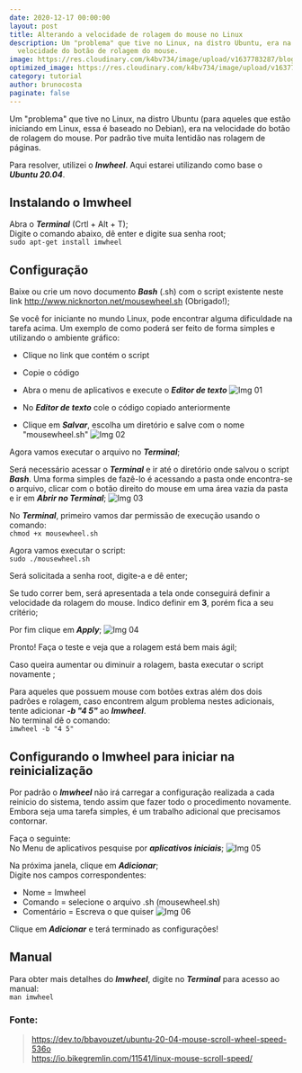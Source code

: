 ```yaml
---
date: 2020-12-17 00:00:00
layout: post
title: Alterando a velocidade de rolagem do mouse no Linux
description: Um "problema" que tive no Linux, na distro Ubuntu, era na
  velocidade do botão de rolagem do mouse.
image: https://res.cloudinary.com/k4bv734/image/upload/v1637783287/blog/linux-mouse_rh1ghm.jpg
optimized_image: https://res.cloudinary.com/k4bv734/image/upload/v1637783287/blog/linux-mouse_optimized_hwgsmo.jpg
category: tutorial
author: brunocosta
paginate: false
---
```

Um "problema" que tive no Linux, na distro Ubuntu (para aqueles que estão iniciando em Linux, essa é baseado no Debian), era na velocidade do botão de rolagem do mouse. Por padrão tive muita lentidão nas rolagem de páginas.


Para resolver, utilizei o ***Inwheel***. Aqui estarei utilizando como base o ***Ubuntu 20.04***.



## Instalando o Imwheel


Abra o ***Terminal*** (Crtl + Alt + T);  
Digite o comando abaixo, dê enter e digite sua senha root;  
`sudo apt-get install imwheel`
		
## Configuração


Baixe ou crie um novo documento ***Bash*** (.sh) com o script existente neste link <http://www.nicknorton.net/mousewheel.sh> (Obrigado!);


Se você for iniciante no mundo Linux, pode encontrar alguma dificuldade na tarefa acima. Um exemplo de como poderá ser feito de forma simples e utilizando o ambiente gráfico:


* Clique no link que contém o script
* Copie o código
* Abra o menu de aplicativos e execute o ***Editor de texto***
![Img 01](https://res.cloudinary.com/k4bv734/image/upload/v1637846612/blog_content/linux-mouse-content_1_qqols8.png)


* No ***Editor de texto*** cole o código copiado anteriormente
* Clique em ***Salvar***, escolha um diretório e salve com o nome "mousewheel.sh"
![Img 02](https://res.cloudinary.com/k4bv734/image/upload/v1637846612/blog_content/linux-mouse-content_2_ie5r15.png)

Agora vamos executar o arquivo no ***Terminal***;

Será necessário acessar o ***Terminal*** e ir até o diretório onde salvou o script ***Bash***. Uma forma simples de fazê-lo é acessando a pasta onde encontra-se o arquivo, clicar com o botão direito do mouse em uma área vazia da pasta e ir em ***Abrir no Terminal***;
![Img 03](https://res.cloudinary.com/k4bv734/image/upload/v1637846612/blog_content/linux-mouse-content_3_ele2vn.png)

No ***Terminal***, primeiro vamos dar permissão de execução usando o comando:  
`chmod +x mousewheel.sh`

Agora vamos executar o script:  
`sudo ./mousewheel.sh`

Será solicitada a senha root, digite-a e dê enter;

Se tudo correr bem, será apresentada a tela onde conseguirá definir a velocidade da rolagem do mouse. Indico definir em **3**, porém fica a seu critério; 

Por fim clique em ***Apply***;
![Img 04](https://res.cloudinary.com/k4bv734/image/upload/v1637846612/blog_content/linux-mouse-content_4_jjidxt.png)

Pronto! Faça o teste e veja que a rolagem está bem mais ágil;

Caso queira aumentar ou diminuir a rolagem, basta executar o script novamente;

Para aqueles que possuem mouse com botões extras além dos dois padrões e rolagem, caso encontrem algum problema nestes adicionais, tente adicionar ***-b "4 5"*** ao ***Imwheel***.  
No terminal dê o comando:  
`imwheel -b "4 5"`

## Configurando o Imwheel para iniciar na reinicialização

Por padrão o ***Imwheel*** não irá carregar a configuração realizada a cada reinicio do sistema, tendo assim que fazer todo o procedimento novamente. Embora seja uma tarefa simples, é um trabalho adicional que precisamos contornar.

Faça o seguinte:  
No Menu de aplicativos pesquise por ***aplicativos iniciais***;
![Img 05](https://res.cloudinary.com/k4bv734/image/upload/v1637846612/blog_content/linux-mouse-content_5_egj0sr.png)

Na próxima janela, clique em ***Adicionar***;  
Digite nos campos correspondentes:
* Nome = Imwheel
* Comando = selecione o arquivo .sh (mousewheel.sh)
* Comentário = Escreva o que quiser
![Img 06](https://res.cloudinary.com/k4bv734/image/upload/v1637846612/blog_content/linux-mouse-content_6_lwud0m.png)

Clique em ***Adicionar*** e terá terminado as configurações!
		
## Manual
Para obter mais detalhes do ***Imwheel***, digite no ***Terminal*** para acesso ao manual:  
`man imwheel`
	
### Fonte:
> <https://dev.to/bbavouzet/ubuntu-20-04-mouse-scroll-wheel-speed-536o>  
> <https://io.bikegremlin.com/11541/linux-mouse-scroll-speed/>

